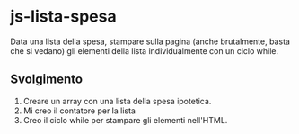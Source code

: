 js-lista-spesa
===
Data una lista della spesa, stampare sulla pagina (anche brutalmente, basta che si vedano) gli elementi della lista individualmente con un ciclo while.
## Svolgimento
1. Creare un array con una lista della spesa ipotetica.
2. Mi creo il contatore per la lista
3. Creo il ciclo while per stampare gli elementi nell'HTML.